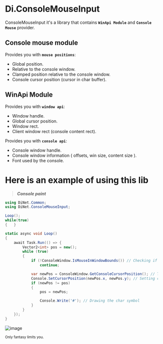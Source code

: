 # Di.ConsoleMouseInput

ConsoleMouseInput it's a library that contains **`WinApi Module`** and **`Console Mouse`** provider.

## Console mouse module

Provides you with **`mouse positions`**:

* Global position.
* Relative to the console window.
* Clamped position relative to the console window.
* Console cursor position (cursor in char buffer).

## WinApi Module

Provides you with **`window api`**:
* Window handle.
* Global cursor position.
* Window rect.
* Client window rect (console content rect).

Provides you with **`console api`**:
* Console window handle.
* Console window information ( offsets, win size, content size ).
* Font used by the console.

# Here is an example of using this lib

> ***Console paint***

```c#
using DiNet.Common;
using DiNet.ConsoleMouseInput;

Loop();
while(true)
{   }

static async void Loop()
{
    await Task.Run(() => {
        Vector2<int> pos = new();
        while (true)
        {
            if (!ConsoleWindow.IsMouseInWindowBounds()) // Checking if mouse in console bounds
                continue;

            var newPos = ConsoleWindow.GetConsoleCursorPosition(); // Taking console cursor position
            Console.SetCursorPosition(newPos.x, newPos.y); // Setting cursor to the point
            if (newPos != pos)
            {
                pos = newPos;

                Console.Write('#'); // Drawing the char symbol
            }
        }
    });
}
```

![image](https://github.com/DifolderyXXL/Di.ConsoleMouseInput/assets/87066000/27e14846-682e-488f-bba9-93e21a8445bb)


<sub> Only fantasy limits you. </sub>
